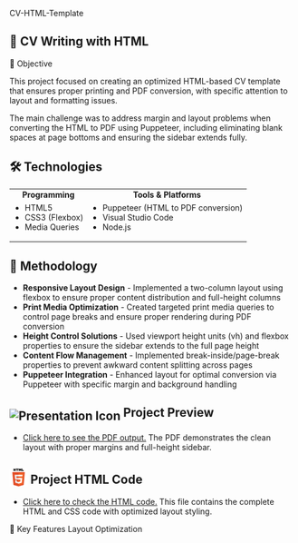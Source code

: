 CV-HTML-Template
<div>
  <h2>🚀 CV Writing with HTML</h2>
</div>
🎯 Objective
<p>This project focused on creating an optimized HTML-based CV template that ensures proper printing and PDF conversion, with specific attention to layout and formatting issues.</p>
<p>The main challenge was to address margin and layout problems when converting the HTML to PDF using Puppeteer, including eliminating blank spaces at page bottoms and ensuring the sidebar extends fully.</p>
<div>
  <h2>🛠️ Technologies</h2>
  <table>
    <tr>
      <td align="center"><b>Programming</b></td>
      <td align="center"><b>Tools & Platforms</b></td>
    </tr>
    <tr>
      <td align="left" valign="top">
        <ul style="margin-top: 0; padding-left: 20px; text-align: left;">
          <li>HTML5</li>
          <li>CSS3 (Flexbox)</li>
          <li>Media Queries</li>
        </ul>
      <td align="left" valign="top">
        <ul style="margin-top: 0; padding-left: 20px; text-align: left;">
          <li>Puppeteer (HTML to PDF conversion)</li>
          <li>Visual Studio Code</li>
          <li>Node.js</li>
        </ul>
      </td>
    </tr>
  </table>
</div>
<div>
  <h2>📜 Methodology</h2>
  <ul>
    <li><strong>Responsive Layout Design</strong> - Implemented a two-column layout using flexbox to ensure proper content distribution and full-height columns</li>
    <li><strong>Print Media Optimization</strong> - Created targeted print media queries to control page breaks and ensure proper rendering during PDF conversion</li>
    <li><strong>Height Control Solutions</strong> - Used viewport height units (vh) and flexbox properties to ensure the sidebar extends to the full page height</li>
    <li><strong>Content Flow Management</strong> - Implemented break-inside/page-break properties to prevent awkward content splitting across pages</li>
    <li><strong>Puppeteer Integration</strong> - Enhanced layout for optimal conversion via Puppeteer with specific margin and background handling</li>
  </ul>
</div>
<div>
  <h2><img src="https://raw.githubusercontent.com/Tarikul-Islam-Anik/Animated-Fluent-Emojis/master/Emojis/Objects/Clipboard.png" alt="Presentation Icon" width="32" height="32" style="vertical-align: -0.25em;"> Project Preview</h2>
  <ul>
    <li><a href="CV_Guillermo_Ibanez.pdf">Click here to see the PDF output.</a> The PDF demonstrates the clean layout with proper margins and full-height sidebar.</li>
  </ul>
</div>
<div>
 <h2><img src="https://raw.githubusercontent.com/devicons/devicon/master/icons/html5/html5-original-wordmark.svg" alt="HTML5 Icon" width="32" height="32" style="vertical-align: -0.25em;"> Project HTML Code</h2>
  <ul>
    <li><a href="updated-cv.html">Click here to check the HTML code.</a> This file contains the complete HTML and CSS code with optimized layout styling.</li>
  </ul>
</div>
🔑 Key Features
Layout Optimization

